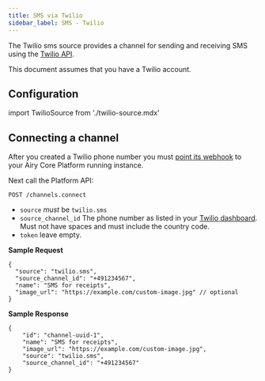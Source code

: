```yaml
---
title: SMS via Twilio
sidebar_label: SMS - Twilio
---
```


The Twilio sms source provides a channel for sending and receiving SMS using the [Twilio API](https://www.twilio.com/).

This document assumes that you have a Twilio account.

## Configuration
 
import TwilioSource from './twilio-source.mdx'

<TwilioSource />

## Connecting a channel

After you created a Twilio phone number you must [point its webhook](https://www.twilio.com/docs/sms/tutorials/how-to-receive-and-reply-java#configure-your-webhook-url) to your
Airy Core Platform running instance.

Next call the Platform API:

```
POST /channels.connect
```

- `source` *must* be `twilio.sms`
- `source_channel_id`   The phone number as listed in your [Twilio dashboard](https://www.twilio.com/console/phone-numbers/). 
                        Must not have spaces and must include the country code. 
- `token` leave empty.

**Sample Request**

```json5
{
  "source": "twilio.sms",
  "source_channel_id": "+491234567",
  "name": "SMS for receipts",
  "image_url": "https://example.com/custom-image.jpg" // optional
}
```

**Sample Response**

```json5
{
    "id": "channel-uuid-1",
    "name": "SMS for receipts",
    "image_url": "https://example.com/custom-image.jpg",
    "source": "twilio.sms",
    "source_channel_id": "+491234567"
}
```
